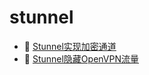 # stunnel 

* 📄 [Stunnel实现加密通道](siyuan://blocks/20240612113908-vrnw6t8)
* 📄 [Stunnel隐藏OpenVPN流量](siyuan://blocks/20240612113823-8wwgkgp)

　　‍
